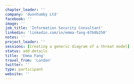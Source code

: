 ```yaml
---
chapter_leader: ''
company: 'dunnhumby Ltd'
facebook: ''
image: ''
job_title: 'Information Security Consultant'
linkedin: 'linkedin.com/in/emma-fang-67b8b250'
notes: ''
project_leader: ''
sessions: [Creating a generic diagram of a threat model]
status: add-details
title: 'Emma Fang'
travel_from: 'London'
twitter: ''
type: participant
website: ''
---
```


<!-- put more details about participant here -->
